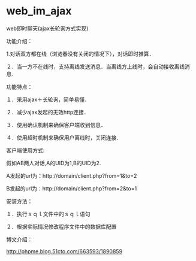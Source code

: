 # web_im_ajax
web即时聊天(ajax长轮询方式实现)

功能介绍：

1.对话双方都在线（浏览器没有关闭的情况下），对话即时推算．

２．当一方不在线时，支持离线发送消息．当离线方上线时，会自动接收离线消息．



功能特点：

１．采用ajax＋长轮询，简单易懂．

２．减少ajax发起的无效http连接．

３．使用确认机制来确保客户端收到信息．

４．使用超时机制来确保用户离线时，关闭连接．



客户端使用方式:

假如AB两人对话,A的UID为1,B的UID为2.

A发起的url为：http://domain/client.php?from=1&to=2

B发起的url为：http://domain/client.php?from=2&to=1



安装方法：

１．执行ｓｑｌ文件中的ｓｑｌ语句

２．根据实际情况修改程序文件中的数据库配置



博文介绍：

http://phpme.blog.51cto.com/663593/1890859
